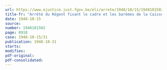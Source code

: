 ```yaml
---
url: https://www.ejustice.just.fgov.be/eli/arrete/1948/10/15/1948101502/justel
title-fr: "Arrêté du Régent fixant le cadre et les barèmes de la Caisse autonome des dommages de guerre"
date: 1948-10-15
source:
number: 1948101502
page: 8910
case: 1948-10-15/31
publication: 1948-10-31
starts:
modifies:
pdf-original:
pdf-consolidated:
---
```



